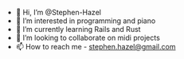 - 👋 Hi, I’m @Stephen-Hazel
- 👀 I’m interested in programming and piano
- 🌱 I’m currently learning Rails and Rust
- 💞️ I’m looking to collaborate on midi projects
- 📫 How to reach me - stephen.hazel@gmail.com
